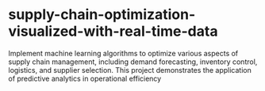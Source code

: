 # supply-chain-optimization-visualized-with-real-time-data
Implement machine learning algorithms to optimize various aspects of supply chain management, including demand forecasting, inventory control, logistics, and supplier selection. This project demonstrates the application of predictive analytics in operational efficiency
